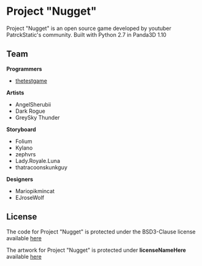 # Project "Nugget"

Project "Nugget" is an open source game developed by youtuber PatrckStatic's community. Built with Python 2.7 in Panda3D 1.10

## Team
<b>Programmers</b>

* [thetestgame](https://github.com/thetestgame)

<b>Artists</b>

* AngelSherubii
* Dark Rogue
* GreySky Thunder

<b>Storyboard</b>

* Folium
* Kylano
* zephvrs
* Lady.Royale.Luna
* thatracoonskunkguy

<b>Designers</b>

* Mariopikmincat
* EJroseWolf

## License
The code for Project "Nugget" is protected under the BSD3-Clause license available <a href="https://github.com/ProjectNugget/Project-Nugget/blob/master/LICENSE">here</a>

The artwork for Project "Nugget" is protected under <b>licenseNameHere</b> available <a href="https://github.com/ProjectNugget/Project-Nugget/blob/master/ARTLICENSE">here</a>
